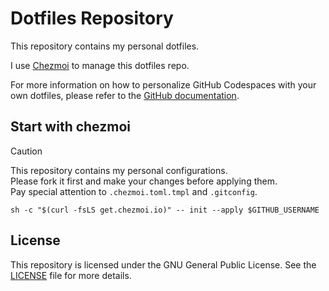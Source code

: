 # Dotfiles Repository

This repository contains my personal dotfiles.

I use [Chezmoi](https://www.chezmoi.io) to manage this dotfiles repo.

For more information on how to personalize GitHub Codespaces with your own dotfiles, please refer to the [GitHub documentation](https://docs.github.com/en/codespaces/setting-your-user-preferences/personalizing-github-codespaces-for-your-account#dotfiles).

## Start with chezmoi

> [!CAUTION]  
> This repository contains my personal configurations.  
> Please fork it first and make your changes before applying them.  
> Pay special attention to `.chezmoi.toml.tmpl` and `.gitconfig`.  

```shell
sh -c "$(curl -fsLS get.chezmoi.io)" -- init --apply $GITHUB_USERNAME
```

## License

This repository is licensed under the GNU General Public License. See the [LICENSE](LICENSE) file for more details.
